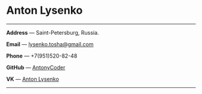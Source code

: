 # **Anton Lysenko**
---
**Address** — Saint-Petersburg, Russia. 

**Email** — lysenko.tosha@gmail.com

**Phone** — +7(951)520-82-48

**GitHub** — [AntonyCoder](https://github.com/AntonyCoder)

**VK** — [Anton Lysenko](https://vk.com/id_antonlysenko)

---
